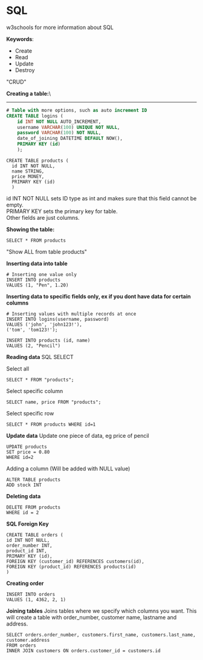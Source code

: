 # SQL

w3schools for more information about SQL

**Keywords**:

* Create
* Read
* Update
* Destroy&#x20;

"CRUD"

**Creating a table:**\
****

```sql
# Table with more options, such as auto increment ID
CREATE TABLE logins (
    id INT NOT NULL AUTO_INCREMENT,
    username VARCHAR(100) UNIQUE NOT NULL,
    password VARCHAR(100) NOT NULL,
    date_of_joining DATETIME DEFAULT NOW(),
    PRIMARY KEY (id)
    );
```



```
CREATE TABLE products (
  id INT NOT NULL, 
  name STRING,
  price MONEY,
  PRIMARY KEY (id)
  )
```

id INT NOT NULL sets ID type as int and makes sure that this field cannot be empty.\
PRIMARY KEY sets the primary key for table. \
Other fields are just columns.

**Showing the table:**

```
SELECT * FROM products 
```

"Show ALL from table products"

**Inserting data into table**

```
# Inserting one value only
INSERT INTO products
VALUES (1, "Pen", 1.20)
```

**Inserting data to specific fields only, ex if you dont have data for certain columns**

```shell-session
# Inserting values with multiple records at once
INSERT INTO logins(username, password) 
VALUES ('john', 'john123!'), 
('tom', 'tom123!');
```

```
INSERT INTO products (id, name)
VALUES (2, "Pencil")
```



**Reading data** SQL SELECT

Select all

```
SELECT * FROM "products";
```

Select specific column

```
SELECT name, price FROM "products"; 
```

Select specific row

```
SELECT * FROM products WHERE id=1
```

**Update data** Update one piece of data, eg price of pencil

```
UPDATE products
SET price = 0.80
WHERE id=2
```

Adding a column (Will be added with NULL value)

```
ALTER TABLE products
ADD stock INT
```

**Deleting data**

```
DELETE FROM products
WHERE id = 2
```

**SQL Foreign Key**

```
CREATE TABLE orders (
id INT NOT NULL,
order_number INT,
product_id INT, 
PRIMARY KEY (id),
FOREIGN KEY (customer_id) REFERENCES customers(id),
FOREIGN KEY (product_id) REFERENCES products(id)
)
```

**Creating order**

```
INSERT INTO orders
VALUES (1, 4362, 2, 1)
```

**Joining tables** Joins tables where we specify which columns you want. This will create a table with order\_number, customer name, lastname and address.

```
SELECT orders.order_number, customers.first_name, customers.last_name, customer.address
FROM orders 
INNER JOIN customers ON orders.customer_id = customers.id
```
